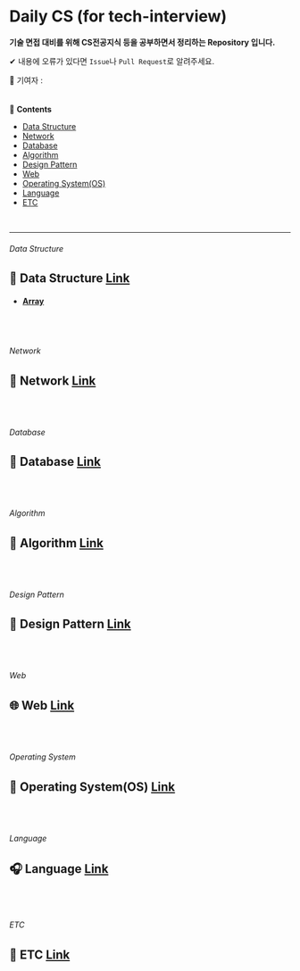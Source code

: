 # Daily CS (for tech-interview)

**기술 면접 대비를 위해 CS전공지식 등을 공부하면서 정리하는 Repository 입니다.**  

✔ 내용에 오류가 있다면 `Issue`나 `Pull Request`로 알려주세요.  

🐰 기여자 :  
<br>
<br>
📖 **Contents**
- [Data Structure](#data-structure)
- [Network](#network)
- [Database](#database)
- [Algorithm](#algorithm)
- [Design Pattern](#design-pattern)
- [Web](#Web)
- [Operating System(OS)](#operating-system)
- [Language](#language)
- [ETC](#ETC)  
<br>

---
###### Data Structure
## 🧪 Data Structure [Link](/contents/DataStructure/README.md)
- #### [Array](/contents/DataStructure/)
<br>
<br>

###### Network
## 📶 Network [Link]()
<br>
<br>

###### Database
## 💾 Database [Link]()
<br>
<br>

###### Algorithm
## 🧮 Algorithm [Link]()
<br>
<br>

###### Design Pattern
## 🎨 Design Pattern [Link]()
<br>
<br>

###### Web
## 🌐 Web [Link]()
<br>
<br>

###### Operating System
## 💽 Operating System(OS) [Link]()
<br>
<br>

###### Language
## 🎧 Language [Link]()
<br>
<br>

###### ETC
## 🎸 ETC [Link]()
<br>
<br>